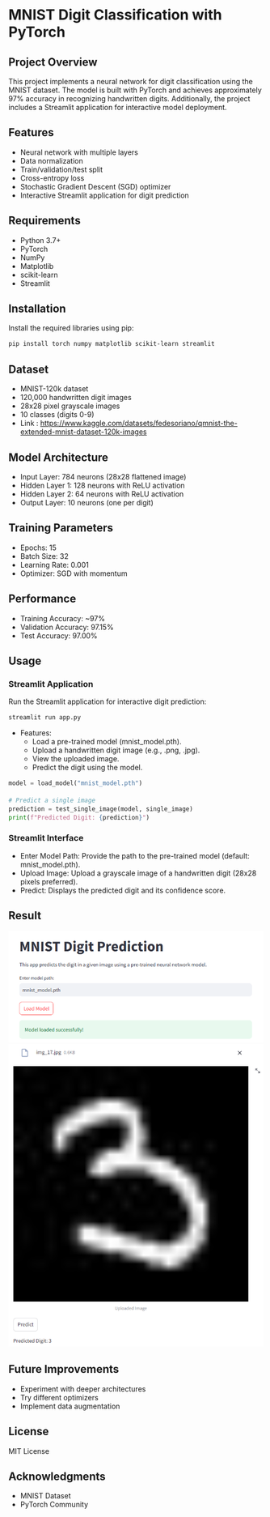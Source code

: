 # MNIST Digit Classification with PyTorch

## Project Overview
This project implements a neural network for digit classification using the MNIST dataset. The model is built with PyTorch and achieves approximately 97% accuracy in recognizing handwritten digits. Additionally, the project includes a Streamlit application for interactive model deployment.

## Features
- Neural network with multiple layers
- Data normalization
- Train/validation/test split
- Cross-entropy loss
- Stochastic Gradient Descent (SGD) optimizer
- Interactive Streamlit application for digit prediction

## Requirements
- Python 3.7+
- PyTorch
- NumPy
- Matplotlib
- scikit-learn
- Streamlit

## Installation
Install the required libraries using pip:
```bash
pip install torch numpy matplotlib scikit-learn streamlit
```

## Dataset
- MNIST-120k dataset
- 120,000 handwritten digit images
- 28x28 pixel grayscale images
- 10 classes (digits 0-9)
- Link : https://www.kaggle.com/datasets/fedesoriano/qmnist-the-extended-mnist-dataset-120k-images

## Model Architecture
- Input Layer: 784 neurons (28x28 flattened image)
- Hidden Layer 1: 128 neurons with ReLU activation
- Hidden Layer 2: 64 neurons with ReLU activation
- Output Layer: 10 neurons (one per digit)

## Training Parameters
- Epochs: 15
- Batch Size: 32
- Learning Rate: 0.001
- Optimizer: SGD with momentum

## Performance
- Training Accuracy: ~97%
- Validation Accuracy: 97.15%
- Test Accuracy: 97.00%

## Usage
### Streamlit Application
Run the Streamlit application for interactive digit prediction:
```python
streamlit run app.py
```
- Features:
  - Load a pre-trained model (mnist_model.pth).
  - Upload a handwritten digit image (e.g., .png, .jpg).
  - View the uploaded image.
  - Predict the digit using the model.

```python
model = load_model("mnist_model.pth")

# Predict a single image
prediction = test_single_image(model, single_image)
print(f"Predicted Digit: {prediction}")
```
### Streamlit Interface
  - Enter Model Path: Provide the path to the pre-trained model (default: mnist_model.pth).
  - Upload Image: Upload a grayscale image of a handwritten digit (28x28 pixels preferred).
  - Predict: Displays the predicted digit and its confidence score.
## Result
![alt text](image1.png)
![alt text](image2.png)

## Future Improvements
- Experiment with deeper architectures
- Try different optimizers
- Implement data augmentation

## License
MIT License

## Acknowledgments
- MNIST Dataset
- PyTorch Community
